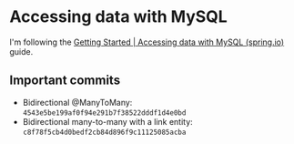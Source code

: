 # Accessing data with MySQL

I'm following the [Getting Started | Accessing data with MySQL (spring.io)](https://spring.io/guides/gs/accessing-data-mysql/) guide.

## Important commits

- Bidirectional @ManyToMany: `4543e5be199af0f94e291b7f38522dddf1d4e0bd`
- Bidirectional many-to-many with a link entity: `c8f78f5cb4d0bedf2cb84d896f9c11125085acba`

